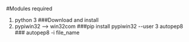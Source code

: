 #Modules required 

1. python 3                 ###Download and install
2. pypiwin32 --> win32com   ###pip install pypiwin32 --user
3 autopep8                   ### autopep8 -i file_name





